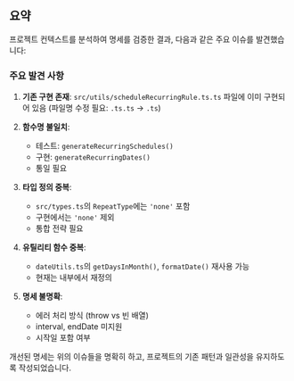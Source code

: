 ## 요약

프로젝트 컨텍스트를 분석하여 명세를 검증한 결과, 다음과 같은 주요 이슈를 발견했습니다:

### 주요 발견 사항

1. **기존 구현 존재**: `src/utils/scheduleRecurringRule.ts.ts` 파일에 이미 구현되어 있음 (파일명 수정 필요: `.ts.ts` → `.ts`)

2. **함수명 불일치**: 
   - 테스트: `generateRecurringSchedules()`
   - 구현: `generateRecurringDates()`
   - 통일 필요

3. **타입 정의 중복**:
   - `src/types.ts`의 `RepeatType`에는 `'none'` 포함
   - 구현에서는 `'none'` 제외
   - 통합 전략 필요

4. **유틸리티 함수 중복**:
   - `dateUtils.ts`의 `getDaysInMonth()`, `formatDate()` 재사용 가능
   - 현재는 내부에서 재정의

5. **명세 불명확**:
   - 에러 처리 방식 (throw vs 빈 배열)
   - interval, endDate 미지원
   - 시작일 포함 여부

개선된 명세는 위의 이슈들을 명확히 하고, 프로젝트의 기존 패턴과 일관성을 유지하도록 작성되었습니다.
